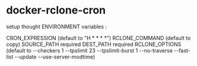 # docker-rclone-cron #

setup thought ENVIRONMENT variables :

CRON_EXPRESSION (default to "H * * * *")
RCLONE_COMMAND (default to copy)
SOURCE_PATH required
DEST_PATH required
RCLONE_OPTIONS (default to --checkers 1 --tpslimit 23  --tpslimit-burst 1  --no-traverse --fast-list --update --use-server-modtime)